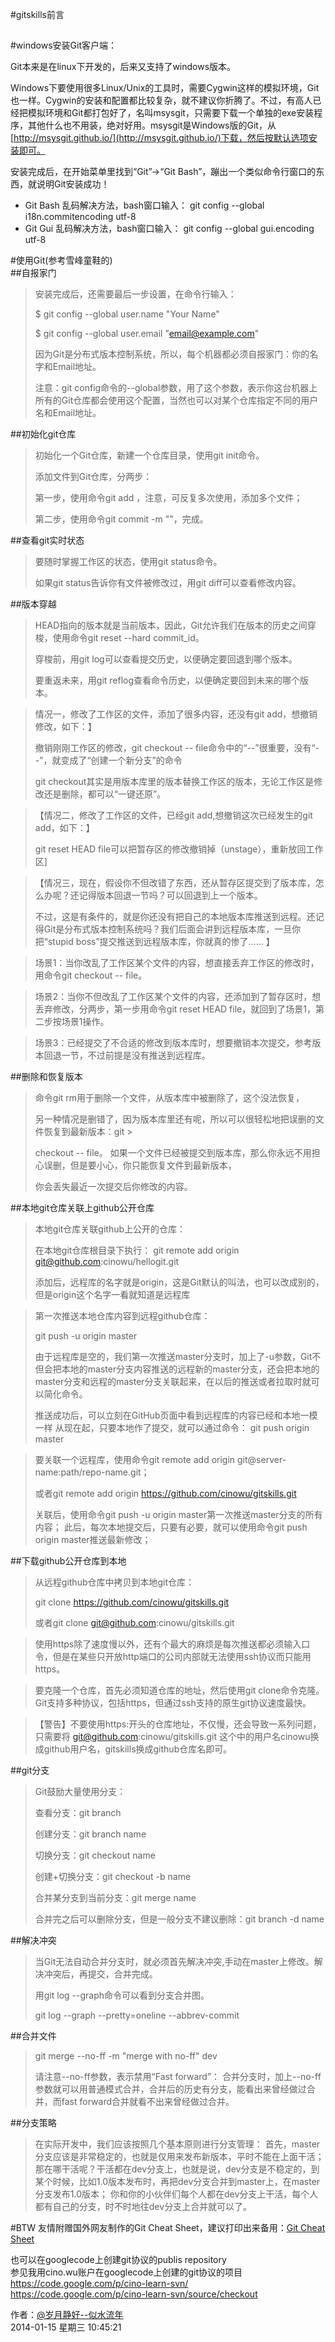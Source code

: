 #gitskills前言
##

#windows安装Git客户端：

Git本来是在linux下开发的，后来又支持了windows版本。

Windows下要使用很多Linux/Unix的工具时，需要Cygwin这样的模拟环境，Git也一样。Cygwin的安装和配置都比较复杂，就不建议你折腾了。不过，有高人已经把模拟环境和Git都打包好了，名叫msysgit，只需要下载一个单独的exe安装程序，其他什么也不用装，绝对好用。msysgit是Windows版的Git，从[http://msysgit.github.io/](http://msysgit.github.io/)下载，然后按默认选项安装即可。

安装完成后，在开始菜单里找到“Git”->“Git Bash”，蹦出一个类似命令行窗口的东西，就说明Git安装成功！

- Git Bash 乱码解决方法，bash窗口输入： 	git config --global i18n.commitencoding utf-8
- Git Gui  乱码解决方法，bash窗口输入：    git config --global gui.encoding utf-8

#使用Git(参考雪峰童鞋的)  
##自报家门
>安装完成后，还需要最后一步设置，在命令行输入：
>
>$ git config --global user.name "Your Name"
>
>$ git config --global user.email "email@example.com"
>
>因为Git是分布式版本控制系统，所以，每个机器都必须自报家门：你的名字和Email地址。
>
>注意：git config命令的--global参数，用了这个参数，表示你这台机器上所有的Git仓库都会使用这个配置，当然也可以对某个仓库指定不同的用户名和Email地址。

##初始化git仓库
>初始化一个Git仓库，新建一个仓库目录，使用git init命令。
>
>添加文件到Git仓库，分两步：
>
>第一步，使用命令git add ，注意，可反复多次使用，添加多个文件；
>
>第二步，使用命令git commit -m ""，完成。

##查看git实时状态
>
>要随时掌握工作区的状态，使用git status命令。
>
>如果git status告诉你有文件被修改过，用git diff可以查看修改内容。
    
##版本穿越
>
>HEAD指向的版本就是当前版本，因此，Git允许我们在版本的历史之间穿梭，使用命令git reset --hard commit_id。
>
>穿梭前，用git log可以查看提交历史，以便确定要回退到哪个版本。
>
>要重返未来，用git reflog查看命令历史，以便确定要回到未来的哪个版本。
   
>情况一，修改了工作区的文件，添加了很多内容，还没有git add，想撤销修改，如下：】   
>
> 撤销刚刚工作区的修改，git checkout -- file命令中的“--”很重要，没有“--”，就变成了“创建一个新分支”的命令
>
>git checkout其实是用版本库里的版本替换工作区的版本，无论工作区是修改还是删除，都可以“一键还原”。
  
>【情况二，修改了工作区的文件，已经git add,想撤销这次已经发生的git add，如下：】
>
> git reset HEAD file可以把暂存区的修改撤销掉（unstage），重新放回工作区]
  
>【情况三，现在，假设你不但改错了东西，还从暂存区提交到了版本库，怎么办呢？还记得版本回退一节吗？可以回退到上一个版本。
>
>不过，这是有条件的，就是你还没有把自己的本地版本库推送到远程。还记得Git是分布式版本控制系统吗？我们后面会讲到远程版本库，一旦你把“stupid boss”提交推送到远程版本库，你就真的惨了……
】
  
>场景1：当你改乱了工作区某个文件的内容，想直接丢弃工作区的修改时，用命令git checkout -- file。
 
>场景2：当你不但改乱了工作区某个文件的内容，还添加到了暂存区时，想丢弃修改，分两步，第一步用命令git reset HEAD file，就回到了场景1，第二步按场景1操作。
 
>场景3：已经提交了不合适的修改到版本库时，想要撤销本次提交，参考版本回退一节，不过前提是没有推送到远程库。

##删除和恢复版本
>命令git rm用于删除一个文件，从版本库中被删除了，这个没法恢复，
>
>另一种情况是删错了，因为版本库里还有呢，所以可以很轻松地把误删的文件恢复到最新版本：git >
>
>checkout -- file。
>如果一个文件已经被提交到版本库，那么你永远不用担心误删，但是要小心，你只能恢复文件到最新版本，
>
>你会丢失最近一次提交后你修改的内容。
 
##本地git仓库关联上github公开仓库 
>本地git仓库关联github上公开的仓库：
>
>在本地git仓库根目录下执行： git remote add origin git@github.com:cinowu/hellogit.git
>
>添加后，远程库的名字就是origin，这是Git默认的叫法，也可以改成别的，但是origin这个名字一看就知道是远程库
 
>第一次推送本地仓库内容到远程github仓库：
>
>git push -u origin master
>
>由于远程库是空的，我们第一次推送master分支时，加上了-u参数，Git不但会把本地的master分支内容推送的远程新的master分支，还会把本地的master分支和远程的master分支关联起来，在以后的推送或者拉取时就可以简化命令。  
>
>推送成功后，可以立刻在GitHub页面中看到远程库的内容已经和本地一模一样
 从现在起，只要本地作了提交，就可以通过命令： git push origin master
  
  
>
>要关联一个远程库，使用命令git remote add origin git@server-name:path/repo-name.git；
>
>或者git remote add origin https://github.com/cinowu/gitskills.git
>
>关联后，使用命令git push -u origin master第一次推送master分支的所有内容；
   此后，每次本地提交后，只要有必要，就可以使用命令git push origin master推送最新修改；
  
  
##下载github公开仓库到本地  
>从远程github仓库中拷贝到本地git仓库：
>
>git clone https://github.com/cinowu/gitskills.git
>
>或者git clone git@github.com:cinowu/gitskills.git
  
>使用https除了速度慢以外，还有个最大的麻烦是每次推送都必须输入口令，但是在某些只开放http端口的公司内部就无法使用ssh协议而只能用https。
  
>
>要克隆一个仓库，首先必须知道仓库的地址，然后使用git clone命令克隆。
 Git支持多种协议，包括https，但通过ssh支持的原生git协议速度最快。
  
>
>【警告】不要使用https:开头的仓库地址，不仅慢，还会导致一系列问题，只需要将 git@github.com:cinowu/gitskills.git
  这个中的用户名cinowu换成github用户名，gitskills换成github仓库名即可。
  

##git分支  
>Git鼓励大量使用分支：
>
>查看分支：git branch
>
>创建分支：git branch name
>
>切换分支：git checkout name
>
>创建+切换分支：git checkout -b name
>
>合并某分支到当前分支：git merge name
>
>合并完之后可以删除分支，但是一般分支不建议删除：git branch -d name
  
##解决冲突
>当Git无法自动合并分支时，就必须首先解决冲突,手动在master上修改。解决冲突后，再提交，合并完成。
>
>用git log --graph命令可以看到分支合并图。
>
>git log --graph --pretty=oneline --abbrev-commit
   

##合并文件   
>git merge --no-ff -m "merge with no-ff" dev
>
>请注意--no-ff参数，表示禁用“Fast forward”：
 合并分支时，加上--no-ff参数就可以用普通模式合并，合并后的历史有分支，能看出来曾经做过合并，而fast forward合并就看不出来曾经做过合并。
 
  
##分支策略
>在实际开发中，我们应该按照几个基本原则进行分支管理：
  首先，master分支应该是非常稳定的，也就是仅用来发布新版本，平时不能在上面干活；
  那在哪干活呢？干活都在dev分支上，也就是说，dev分支是不稳定的，到某个时候，比如1.0版本发布时，再把dev分支合并到master上，在master分支发布1.0版本；
  你和你的小伙伴们每个人都在dev分支上干活，每个人都有自己的分支，时不时地往dev分支上合并就可以了。

#BTW
友情附赠国外网友制作的Git Cheat Sheet，建议打印出来备用：[Git Cheat Sheet](http://www.git-tower.com/blog/assets/2013-05-22-git-cheat-sheet/cheat-sheet-large01.png)  


也可以在googlecode上创建git协议的publis repository  
参见我用cino.wu账户在googlecode上创建的git协议的项目<https://code.google.com/p/cino-learn-svn/>  
<https://code.google.com/p/cino-learn-svn/source/checkout>


作者：[@岁月静好--似水流年](http://weibo.com/u/1747720793)<br/>
2014-01-15 星期三 10:45:21 
